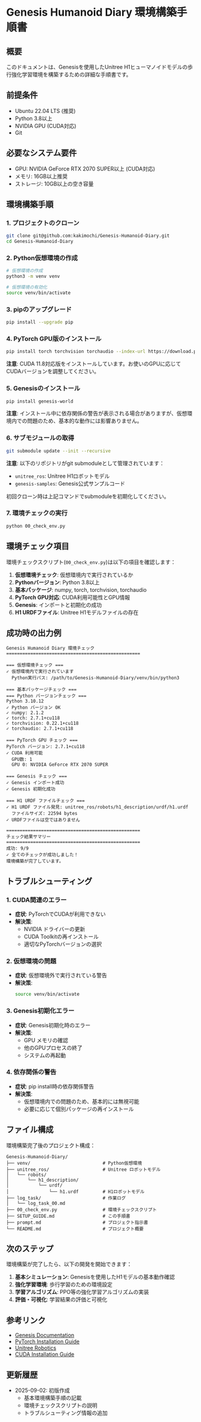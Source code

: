 # Genesis Humanoid Diary 環境構築手順書

## 概要
このドキュメントは、Genesisを使用したUnitree H1ヒューマノイドモデルの歩行強化学習環境を構築するための詳細な手順書です。

## 前提条件
- Ubuntu 22.04 LTS (推奨)
- Python 3.8以上
- NVIDIA GPU (CUDA対応)
- Git

## 必要なシステム要件
- GPU: NVIDIA GeForce RTX 2070 SUPER以上 (CUDA対応)
- メモリ: 16GB以上推奨
- ストレージ: 10GB以上の空き容量

## 環境構築手順

### 1. プロジェクトのクローン
```bash
git clone git@github.com:kakimochi/Genesis-Humanoid-Diary.git
cd Genesis-Humanoid-Diary
```

### 2. Python仮想環境の作成
```bash
# 仮想環境の作成
python3 -m venv venv

# 仮想環境の有効化
source venv/bin/activate
```

### 3. pipのアップグレード
```bash
pip install --upgrade pip
```

### 4. PyTorch GPU版のインストール
```bash
pip install torch torchvision torchaudio --index-url https://download.pytorch.org/whl/cu118
```

**注意**: CUDA 11.8対応版をインストールしています。お使いのGPUに応じてCUDAバージョンを調整してください。

### 5. Genesisのインストール
```bash
pip install genesis-world
```

**注意**: インストール中に依存関係の警告が表示される場合がありますが、仮想環境内での問題のため、基本的な動作には影響ありません。

### 6. サブモジュールの取得
```bash
git submodule update --init --recursive
```

**注意**: 以下のリポジトリがgit submoduleとして管理されています：
- `unitree_ros`: Unitree H1ロボットモデル
- `genesis-samples`: Genesis公式サンプルコード

初回クローン時は上記コマンドでsubmoduleを初期化してください。

### 7. 環境チェックの実行
```bash
python 00_check_env.py
```

## 環境チェック項目

環境チェックスクリプト(`00_check_env.py`)は以下の項目を確認します：

1. **仮想環境チェック**: 仮想環境内で実行されているか
2. **Pythonバージョン**: Python 3.8以上
3. **基本パッケージ**: numpy, torch, torchvision, torchaudio
4. **PyTorch GPU対応**: CUDA利用可能性とGPU情報
5. **Genesis**: インポートと初期化の成功
6. **H1 URDFファイル**: Unitree H1モデルファイルの存在

## 成功時の出力例

```
Genesis Humanoid Diary 環境チェック
==================================================

=== 仮想環境チェック ===
✓ 仮想環境内で実行されています
  Python実行パス: /path/to/Genesis-Humanoid-Diary/venv/bin/python3

=== 基本パッケージチェック ===
=== Python バージョンチェック ===
Python 3.10.12
✓ Python バージョン OK
✓ numpy: 2.1.2
✓ torch: 2.7.1+cu118
✓ torchvision: 0.22.1+cu118
✓ torchaudio: 2.7.1+cu118

=== PyTorch GPU チェック ===
PyTorch バージョン: 2.7.1+cu118
✓ CUDA 利用可能
  GPU数: 1
  GPU 0: NVIDIA GeForce RTX 2070 SUPER

=== Genesis チェック ===
✓ Genesis インポート成功
✓ Genesis 初期化成功

=== H1 URDF ファイルチェック ===
✓ H1 URDF ファイル発見: unitree_ros/robots/h1_description/urdf/h1.urdf
  ファイルサイズ: 22594 bytes
✓ URDFファイルは空ではありません

==================================================
チェック結果サマリー
==================================================
成功: 9/9
✓ 全てのチェックが成功しました！
環境構築が完了しています。
```

## トラブルシューティング

### 1. CUDA関連のエラー
- **症状**: PyTorchでCUDAが利用できない
- **解決策**: 
  - NVIDIA ドライバーの更新
  - CUDA Toolkitの再インストール
  - 適切なPyTorchバージョンの選択

### 2. 仮想環境の問題
- **症状**: 仮想環境外で実行されている警告
- **解決策**: 
  ```bash
  source venv/bin/activate
  ```

### 3. Genesis初期化エラー
- **症状**: Genesis初期化時のエラー
- **解決策**: 
  - GPU メモリの確認
  - 他のGPUプロセスの終了
  - システムの再起動

### 4. 依存関係の警告
- **症状**: pip install時の依存関係警告
- **解決策**: 
  - 仮想環境内での問題のため、基本的には無視可能
  - 必要に応じて個別パッケージの再インストール

## ファイル構成

環境構築完了後のプロジェクト構成：

```
Genesis-Humanoid-Diary/
├── venv/                           # Python仮想環境
├── unitree_ros/                    # Unitree ロボットモデル
│   └── robots/
│       └── h1_description/
│           └── urdf/
│               └── h1.urdf         # H1ロボットモデル
├── log_task/                       # 作業ログ
│   └── log_task_00.md
├── 00_check_env.py                 # 環境チェックスクリプト
├── SETUP_GUIDE.md                  # この手順書
├── prompt.md                       # プロジェクト指示書
└── README.md                       # プロジェクト概要
```

## 次のステップ

環境構築が完了したら、以下の開発を開始できます：

1. **基本シミュレーション**: Genesisを使用したH1モデルの基本動作確認
2. **強化学習環境**: 歩行学習のための環境設定
3. **学習アルゴリズム**: PPO等の強化学習アルゴリズムの実装
4. **評価・可視化**: 学習結果の評価と可視化

## 参考リンク

- [Genesis Documentation](https://genesis-world.readthedocs.io/)
- [PyTorch Installation Guide](https://pytorch.org/get-started/locally/)
- [Unitree Robotics](https://www.unitree.com/)
- [CUDA Installation Guide](https://docs.nvidia.com/cuda/cuda-installation-guide-linux/)

## 更新履歴

- 2025-09-02: 初版作成
  - 基本環境構築手順の記載
  - 環境チェックスクリプトの説明
  - トラブルシューティング情報の追加
